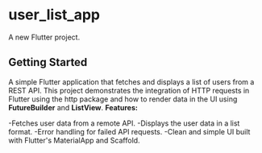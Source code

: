 # user_list_app

A new Flutter project.

## Getting Started
A simple Flutter application that fetches and displays a list of users from a REST API. This project demonstrates the integration of HTTP requests in Flutter using the http package and how to render data in the UI using **FutureBuilder** and **ListView**.
**Features:**

-Fetches user data from a remote API.
-Displays the user data in a list format.
-Error handling for failed API requests.
-Clean and simple UI built with Flutter's MaterialApp and Scaffold.
